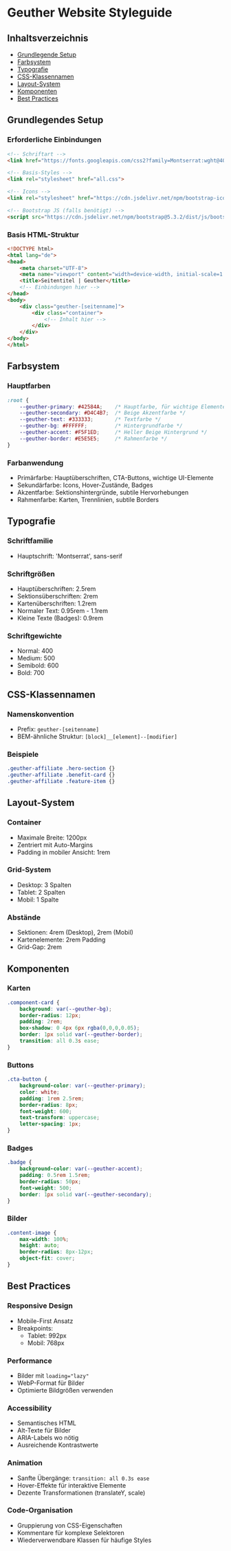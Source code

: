 # Geuther Website Styleguide

## Inhaltsverzeichnis
- [Grundlegende Setup](#grundlegendes-setup)
- [Farbsystem](#farbsystem)
- [Typografie](#typografie)
- [CSS-Klassennamen](#css-klassennamen)
- [Layout-System](#layout-system)
- [Komponenten](#komponenten)
- [Best Practices](#best-practices)

## Grundlegendes Setup

### Erforderliche Einbindungen
```html
<!-- Schriftart -->
<link href="https://fonts.googleapis.com/css2?family=Montserrat:wght@400;500;600;700&display=swap" rel="stylesheet">

<!-- Basis-Styles -->
<link rel="stylesheet" href="all.css">

<!-- Icons -->
<link rel="stylesheet" href="https://cdn.jsdelivr.net/npm/bootstrap-icons@1.11.3/font/bootstrap-icons.css">

<!-- Bootstrap JS (falls benötigt) -->
<script src="https://cdn.jsdelivr.net/npm/bootstrap@5.3.2/dist/js/bootstrap.bundle.min.js"></script>
```

### Basis HTML-Struktur
```html
<!DOCTYPE html>
<html lang="de">
<head>
    <meta charset="UTF-8">
    <meta name="viewport" content="width=device-width, initial-scale=1.0">
    <title>Seitentitel | Geuther</title>
    <!-- Einbindungen hier -->
</head>
<body>
    <div class="geuther-[seitenname]">
        <div class="container">
            <!-- Inhalt hier -->
        </div>
    </div>
</body>
</html>
```

## Farbsystem

### Hauptfarben
```css
:root {
    --geuther-primary: #42584A;    /* Hauptfarbe, für wichtige Elemente */
    --geuther-secondary: #D4C4B7;  /* Beige Akzentfarbe */
    --geuther-text: #333333;       /* Textfarbe */
    --geuther-bg: #FFFFFF;         /* Hintergrundfarbe */
    --geuther-accent: #F5F1ED;     /* Heller Beige Hintergrund */
    --geuther-border: #E5E5E5;     /* Rahmenfarbe */
}
```

### Farbanwendung
- Primärfarbe: Hauptüberschriften, CTA-Buttons, wichtige UI-Elemente
- Sekundärfarbe: Icons, Hover-Zustände, Badges
- Akzentfarbe: Sektionshintergründe, subtile Hervorhebungen
- Rahmenfarbe: Karten, Trennlinien, subtile Borders

## Typografie

### Schriftfamilie
- Hauptschrift: 'Montserrat', sans-serif

### Schriftgrößen
- Hauptüberschriften: 2.5rem
- Sektionsüberschriften: 2rem
- Kartenüberschriften: 1.2rem
- Normaler Text: 0.95rem - 1.1rem
- Kleine Texte (Badges): 0.9rem

### Schriftgewichte
- Normal: 400
- Medium: 500
- Semibold: 600
- Bold: 700

## CSS-Klassennamen

### Namenskonvention
- Prefix: `geuther-[seitenname]`
- BEM-ähnliche Struktur: `[block]__[element]--[modifier]`

### Beispiele
```css
.geuther-affiliate .hero-section {}
.geuther-affiliate .benefit-card {}
.geuther-affiliate .feature-item {}
```

## Layout-System

### Container
- Maximale Breite: 1200px
- Zentriert mit Auto-Margins
- Padding in mobiler Ansicht: 1rem

### Grid-System
- Desktop: 3 Spalten
- Tablet: 2 Spalten
- Mobil: 1 Spalte

### Abstände
- Sektionen: 4rem (Desktop), 2rem (Mobil)
- Kartenelemente: 2rem Padding
- Grid-Gap: 2rem

## Komponenten

### Karten
```css
.component-card {
    background: var(--geuther-bg);
    border-radius: 12px;
    padding: 2rem;
    box-shadow: 0 4px 6px rgba(0,0,0,0.05);
    border: 1px solid var(--geuther-border);
    transition: all 0.3s ease;
}
```

### Buttons
```css
.cta-button {
    background-color: var(--geuther-primary);
    color: white;
    padding: 1rem 2.5rem;
    border-radius: 8px;
    font-weight: 600;
    text-transform: uppercase;
    letter-spacing: 1px;
}
```

### Badges
```css
.badge {
    background-color: var(--geuther-accent);
    padding: 0.5rem 1.5rem;
    border-radius: 50px;
    font-weight: 500;
    border: 1px solid var(--geuther-secondary);
}
```

### Bilder
```css
.content-image {
    max-width: 100%;
    height: auto;
    border-radius: 8px-12px;
    object-fit: cover;
}
```

## Best Practices

### Responsive Design
- Mobile-First Ansatz
- Breakpoints:
  - Tablet: 992px
  - Mobil: 768px

### Performance
- Bilder mit `loading="lazy"`
- WebP-Format für Bilder
- Optimierte Bildgrößen verwenden

### Accessibility
- Semantisches HTML
- Alt-Texte für Bilder
- ARIA-Labels wo nötig
- Ausreichende Kontrastwerte

### Animation
- Sanfte Übergänge: `transition: all 0.3s ease`
- Hover-Effekte für interaktive Elemente
- Dezente Transformationen (translateY, scale)

### Code-Organisation
- Gruppierung von CSS-Eigenschaften
- Kommentare für komplexe Selektoren
- Wiederverwendbare Klassen für häufige Styles 